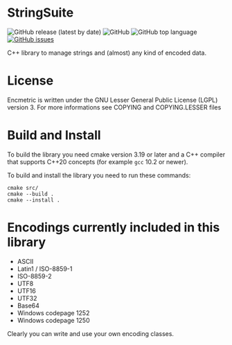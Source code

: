 # StringSuite
![GitHub release (latest by date)](https://img.shields.io/github/v/release/Loara/Encmetric?color=brightgreen)
![GitHub](https://img.shields.io/github/license/Loara/Encmetric?color=blue&label=License&style=plastic)
![GitHub top language](https://img.shields.io/github/languages/top/Loara/Encmetric?color=blue)
[![GitHub issues](https://img.shields.io/github/issues/Loara/Encmetric)](https://github.com/Loara/Encmetric/issues)

C++ library to manage strings and (almost) any kind of encoded data.

# License
Encmetric is written under the GNU Lesser General Public License (LGPL) version 3. For more informations see COPYING and COPYING.LESSER files

# Build and Install
To build the library you need cmake version 3.19 or later and a C++ compiler that supports C++20 concepts (for example `gcc` 10.2 or newer).

To build and install the library you need to run these commands:

    cmake src/
    cmake --build .
    cmake --install .

# Encodings currently included in this library
* ASCII
* Latin1 / ISO-8859-1
* ISO-8859-2
* UTF8
* UTF16
* UTF32
* Base64
* Windows codepage 1252
* Windows codepage 1250

Clearly you can write and use your own encoding classes.
